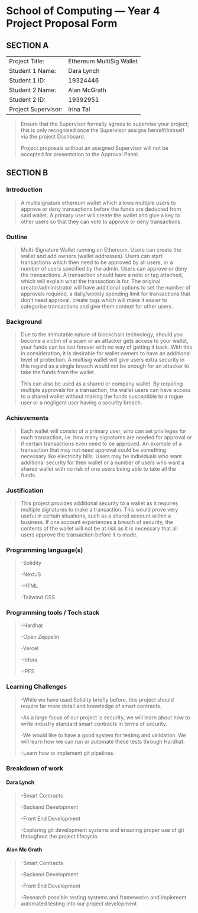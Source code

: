 # School of Computing &mdash; Year 4 Project Proposal Form


## SECTION A

|                     |                             |
|---------------------|-----------------------------|
|Project Title:       | Ethereum MultiSig Wallet    |
|Student 1 Name:      | Dara Lynch                  |
|Student 1 ID:        | 19324446                    |
|Student 2 Name:      | Alan McGrath                |
|Student 2 ID:        | 19392951                    |
|Project Supervisor:  | Irina Tal                   |

> Ensure that the Supervisor formally agrees to supervise your project; this is only recognised once the
> Supervisor assigns herself/himself via the project Dashboard.
>
> Project proposals without an assigned
> Supervisor will not be accepted for presentation to the Approval Panel.


## SECTION B
 
 
### Introduction
 
> A multisignature ethereum wallet which allows multiple users to approve or deny transactions before the funds are deducted from said wallet. A primary user will create the wallet and give a key to other users so that they can vote to approve or deny transactions.
 
 
### Outline
 
> Multi-Signature Wallet running on Ethereum. Users can create the wallet and add owners (wallet addresses). Users can start transactions which then need to be approved by all users, or a number of users specified by the admin. Users can approve or deny the transactions. A transaction should have a note or tag attached, which will explain what the transaction is for. The original creator/administrator will have additional options to set the number of approvals required, a daily/weekly spending limit for transactions that don’t need approval, create tags which will make it easier to categorise transactions and give them context for other users. 
 
 
### Background
 
> Due to the immutable nature of blockchain technology, should you become a victim of a scam or an attacker gets access to your wallet, your funds can be lost forever with no way of getting it back. With this in consideration, it is desirable for wallet owners to have an additional level of protection. A multisig wallet will give users extra security in this regard as a single breach would not be enough for an attacker to take the funds from the wallet.
> 
> This can also be used as a shared or company wallet. By requiring multiple approvals for a transaction, the wallet users can have access to a shared wallet without making the funds susceptible to a rogue user or a negligent user having a security breach.
 
 
### Achievements
 
> Each wallet will consist of a primary user, who can set privileges for each transaction, i.e. how many signatures are needed for approval or if certain transactions even need to be approved. An example of a transaction that may not need approval could be something necessary like electricity bills. Users may be individuals who want additional security for their wallet or a number of users who want a shared wallet with no risk of one users being able to take all the funds.   
 
 
### Justification
 
> This project provides additional security to a wallet as it requires multiple signatures to make a transaction. This would prove very useful in certain situations, such as a shared account within a business. If one account experiences a breach of security, the contents of the wallet will not be at risk as it is necessary that all users approve the transaction before it is made.
 
 
### Programming language(s)
 
> -Solidity
>
> -NextJS
>
> -HTML
>
> -Tailwind CSS
> 
 
 
### Programming tools / Tech stack
 
> -Hardhat
>
> -Open Zeppelin
>
> -Vercel
>
> -Infura
>
> -IPFS
> 
 
### Learning Challenges
 
> -While we have used Solidity briefly before, this project should require far more detail and knowledge of smart contracts. 
>
>
> -As a large focus of our project is security, we will learn about how to write industry standard smart contracts in terms of security.
>
>
> -We would like to have a good system for testing and validation. We will learn how we can run or automate these tests through Hardhat. 
>
>
> -Learn how to implement git pipelines. 
>         
 
 
### Breakdown of work
 
#### Dara Lynch
 
> -Smart Contracts
>
> -Backend Development
>
> -Front End Development
>
> -Exploring git development systems and ensuring proper use of git throughout the project lifecycle.
>
 
#### Alan Mc Grath
 
> -Smart Contracts
>
> -Backend Development
>
> -Front End Development
>
> -Research possible testing systems and frameworks and implement automated testing into our project development
>

